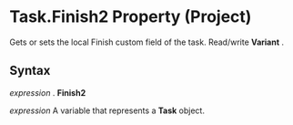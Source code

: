 
# Task.Finish2 Property (Project)

Gets or sets the local Finish custom field of the task. Read/write  **Variant** .


## Syntax

 _expression_ . **Finish2**

 _expression_ A variable that represents a **Task** object.

